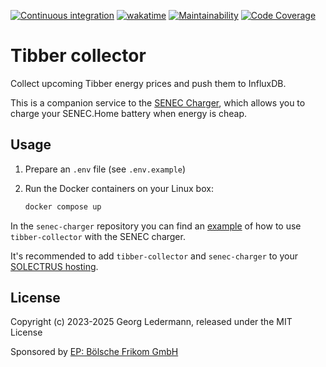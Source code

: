 [![Continuous integration](https://github.com/solectrus/tibber-collector/actions/workflows/push.yml/badge.svg)](https://github.com/solectrus/tibber-collector/actions/workflows/push.yml)
[![wakatime](https://wakatime.com/badge/user/697af4f5-617a-446d-ba58-407e7f3e0243/project/018c1bd2-0182-4fb4-a801-4bdd567f1a76.svg)](https://wakatime.com/badge/user/697af4f5-617a-446d-ba58-407e7f3e0243/project/018c1bd2-0182-4fb4-a801-4bdd567f1a76)
[![Maintainability](https://qlty.sh/badges/3c99f5be-a278-4961-8550-08fd3c8ad4ef/maintainability.svg)](https://qlty.sh/gh/solectrus/projects/tibber-collector)
[![Code Coverage](https://qlty.sh/badges/3c99f5be-a278-4961-8550-08fd3c8ad4ef/coverage.svg)](https://qlty.sh/gh/solectrus/projects/tibber-collector)

# Tibber collector

Collect upcoming Tibber energy prices and push them to InfluxDB.

This is a companion service to the [SENEC Charger](https://github.com/solectrus/senec-charger), which allows you to charge your SENEC.Home battery when energy is cheap.

## Usage

1. Prepare an `.env` file (see `.env.example`)

2. Run the Docker containers on your Linux box:

   ```bash
   docker compose up
   ```

In the `senec-charger` repository you can find an [example](https://github.com/solectrus/senec-charger/blob/develop/compose.yml) of how to use `tibber-collector` with the SENEC charger.

It's recommended to add `tibber-collector` and `senec-charger` to your [SOLECTRUS hosting](https://github.com/solectrus/hosting).


## License

Copyright (c) 2023-2025 Georg Ledermann, released under the MIT License

Sponsored by [EP: Bölsche Frikom GmbH](https://www.ep.de/boelsche)
